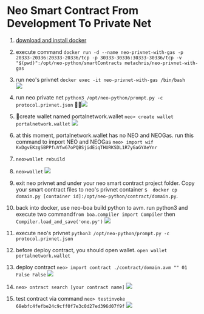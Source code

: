 # Neo Smart Contract From Development To Private Net

1. [download and install docker](https://download.docker.com/mac/stable/Docker.dmg)

1. execute command ```docker run -d --name neo-privnet-with-gas -p 20333-20336:20333-20336/tcp -p 30333-30336:30333-30336/tcp -v "$(pwd)":/opt/neo-python/smartContracts metachris/neo-privnet-with-gas```

1. run neo's privnet ```docker exec -it neo-privnet-with-gas /bin/bash```  
![](https://i.imgur.com/mHDlagb.png)

1. run neo private net ```python3 /opt/neo-python/prompt.py -c protocol.privnet.json``` 
![](https://i.imgur.com/opDfFfU.png)

1. create wallet named portalnetwork.wallet ```neo> create wallet portalnetwork.wallet```
![](https://i.imgur.com/Kaherpk.png)

1. at this moment, portalnetwork.wallet has no NEO and NEOGas. run this command to import NEO and NEOGas ```neo> import wif KxDgvEKzgSBPPfuVfw67oPQBSjidEiqTHURKSDL1R7yGaGYAeYnr``` 

1. ```neo>wallet rebuild```
1. ```neo>wallet```
![](https://i.imgur.com/HEgOsWF.png)

1. exit neo privnet and under your neo smart contract project folder. Copy your smart contract files to neo's privnet container ```$  docker cp domain.py [container id]:/opt/neo-python/contract/domain.py```. 

1. back into docker, use neo-boa build python to avm. run python3 and execute two command```from boa.compiler import Compiler``` then ```Compiler.load_and_save('one.py')``` ![](https://i.imgur.com/q5pPrWN.png)

1. execute neo's privnet ```python3 /opt/neo-python/prompt.py -c protocol.privnet.json```

1. before deploy contract, you should open wallet. ```open wallet portalnetwork.wallet```

1. deploy contract ```neo> import contract ./contract/domain.avm "" 01 False False```
![](https://i.imgur.com/a0XQOJO.png)

1. ```neo> ontract search [your contract name]```
![](https://i.imgur.com/YXMrjzD.png)

1. test contract via command ```neo> testinvoke 68ebfc4fefbe24c9cff0f7e3c0d27ed396d07f9f```
![](https://i.imgur.com/psWIeVe.png)


